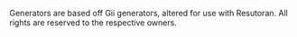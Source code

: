 Generators are based off Gii generators, altered for use with Resutoran.
All rights are reserved to the respective owners.